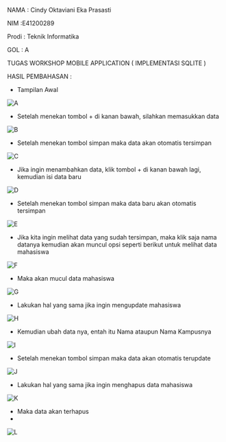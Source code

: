 NAMA  : Cindy Oktaviani Eka Prasasti

NIM   :E41200289

Prodi : Teknik Informatika

GOL   : A

TUGAS WORKSHOP MOBILE APPLICATION ( IMPLEMENTASI SQLITE )

HASIL PEMBAHASAN :

- Tampilan Awal

![A](https://user-images.githubusercontent.com/80673338/138586791-abb4decc-d5e2-4b9a-bd1b-866847cb578f.PNG)

- Setelah menekan tombol + di kanan bawah, silahkan memasukkan data

![B](https://user-images.githubusercontent.com/80673338/138586794-2b30f5ce-445e-47da-8279-29e5f672226c.PNG)

- Setelah menekan tombol simpan maka data akan otomatis tersimpan

![C](https://user-images.githubusercontent.com/80673338/138586798-766f152b-9534-49e5-8794-5e48641095e3.PNG)

- Jika ingin menambahkan data, klik tombol + di kanan bawah lagi, kemudian isi data baru

![D](https://user-images.githubusercontent.com/80673338/138586800-55c4faab-6f95-4028-8218-3827c6315728.PNG)

- Setelah menekan tombol simpan maka data baru akan otomatis tersimpan

![E](https://user-images.githubusercontent.com/80673338/138586806-63502f53-4748-4545-9d1e-c4cf828f3f1b.PNG)

- Jika kita ingin melihat data yang sudah tersimpan, maka klik saja nama datanya kemudian akan muncul opsi seperti berikut untuk melihat data mahasiswa

![F](https://user-images.githubusercontent.com/80673338/138586818-e3cda4e4-c7c3-4067-9aca-9ca2160f68f0.PNG)

- Maka akan mucul data mahasiswa

![G](https://user-images.githubusercontent.com/80673338/138586819-88cef42e-7c54-4414-9057-1ae27e795473.PNG)

- Lakukan hal yang sama jika ingin mengupdate mahasiswa

![H](https://user-images.githubusercontent.com/80673338/138586828-21e48139-1611-42a4-add7-05867e31b373.PNG)

- Kemudian ubah data nya, entah itu Nama ataupun Nama Kampusnya

![I](https://user-images.githubusercontent.com/80673338/138586833-80a18736-596a-4f03-a45e-62a0fc7503ef.PNG)

- Setelah menekan tombol simpan maka data akan otomatis terupdate

![J](https://user-images.githubusercontent.com/80673338/138586840-d0fb7bfa-1ce8-4bca-b193-6a905a79d317.PNG)

- Lakukan hal yang sama jika ingin menghapus data mahasiswa

![K](https://user-images.githubusercontent.com/80673338/138586843-cdb08342-90dd-4814-9294-4bec1a9a8ffc.PNG)

- Maka data akan terhapus
- 
![L](https://user-images.githubusercontent.com/80673338/138586852-b62ec547-c9d3-4940-b421-68ddb2ac6af7.PNG)

































